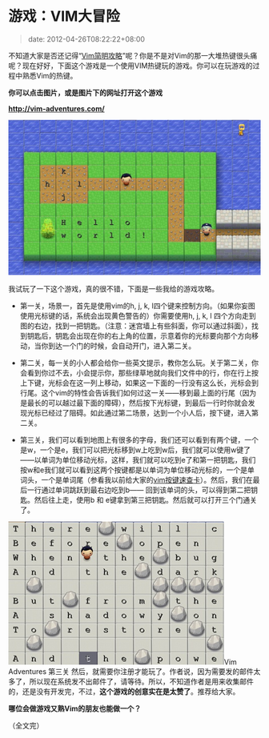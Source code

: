 # 游戏：VIM大冒险
>date: 2012-04-26T08:22:22+08:00


不知道大家是否还记得“[Vim简明攻略](/2011/%E7%AE%80%E6%98%8E%20Vim%20%E7%BB%83%E7%BA%A7%E6%94%BB%E7%95%A5.md "简明 Vim 练级攻略")”呢？你是不是对Vim的那一大堆热键很头痛呢？现在好好，下面这个游戏是一个使用VIM热键玩的游戏。你可以在玩游戏的过程中熟悉Vim的热键。


**你可以点击图片，或是图片下的网址打开这个游戏**


**<http://vim-adventures.com/>**


[![VIM大冒险](/assets/images/coolshell.cn/wp-content/uploads/2012/04/vimadventuresgamefun.jpg "VIM Adventures")](http://vim-adventures.com/)


我试玩了一下这个游戏，真的很不错，下面是一些我给的游戏攻略。



* 第一关，场景一，首先是使用vim的h, j, k, l四个键来控制方向。（如果你妄图使用光标键的话，系统会出现黄色警告的）你需要使用h, j, k, l 四个方向走到图的右边，找到一把钥匙。（注意：迷宫墙上有些斜面，你可以通过斜面），找到钥匙后，钥匙会出现在你的右上角的位置，示意着你的光标要向那个方向移动，当你到达一个门的时候，会自动开门，进入第二关。


* 第二关，每一关的小人都会给你一些英文提示，教你怎么玩。关于第二关，你会看到你过不去，小会提示你，那些绿草地就向我们文件中的行，你在行上按上下键，光标会在这一列上移动，如果这一下面的一行没有这么长，光标会到行尾。这个vim的特性会告诉我们如何过这一关——移到最上面的行尾（因为是最长的可以越过最下面的障碍），然后按下光标键，到最后一行时你就会发现光标已经过了阻碍。如此通过第二场景，达到一个小人后，按下键，进入第二关。


* 第三关，我们可以看到地图上有很多的字母，我们还可以看到有两个键，一个是w，一个是e，我们可以把光标移到w上吃到w后，我们就可以使用w键了——以单词为单位移动光标，这样，我们就可以吃到e了和第一把钥匙，我们按w和e我们就可以看到这两个按键都是以单词为单位移动光标的，一个是单词头，一个是单词尾（参看我以前给大家的[vim按键速查卡](https://coolshell.cn/articles/5479.html "给程序员的VIM速查卡")）。然后，我们在最后一行通过单词跳跃到最右边吃到b—— 回到该单词的头，可以得到第二把钥匙。然后往上走，使用b 和 e键拿到第三把钥匙。然后就可以打开三个门通关了。


[![Vim Adventures 第三关](/assets/images/coolshell.cn/wp-content/uploads/2012/04/vimadventuresgamefun02.jpg "Vim Adventures 第三关")](http://vim-adventures.com/)Vim Adventures 第三关
然后，就需要你注册才能玩了。作者说，因为需要发的邮件太多了，所以现在系统发不出邮件了，请等待。所以，不知道作者是用来收集邮件的，还是没有开发完，不过，**这个游戏的创意实在是太赞了**。推荐给大家。


**哪位会做游戏又熟Vim的朋友也能做一个？**


（全文完）



